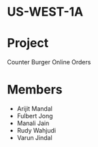# US-WEST-1A

# Project
Counter Burger Online Orders

# Members
- Arijit Mandal
- Fulbert Jong
- Manali Jain
- Rudy Wahjudi
- Varun Jindal

